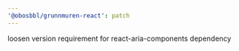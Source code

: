 ```yaml
---
'@obosbbl/grunnmuren-react': patch
---
```


loosen version requirement for react-aria-components dependency
